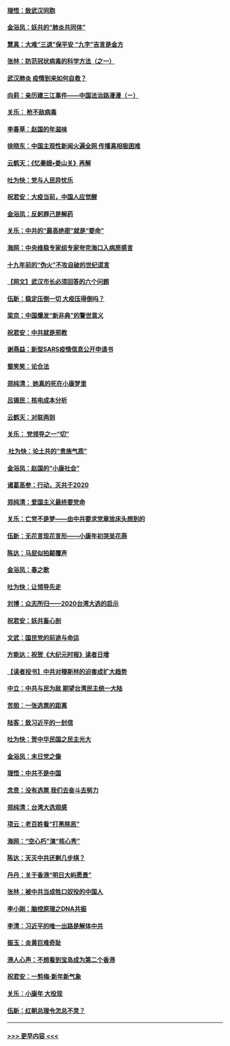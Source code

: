 #### [理悟：致武汉同胞](../pages/nsc993/n11831522.md?t=01301401) 
#### [金浴凤：妖共的“肺炎共同体”](../pages/nsc993/n11829448.md?t=01301401) 
#### [慧真：大难“三退”保平安 “九字”吉言是金方](../pages/nsc993/n11829501.md?t=01301401) 
#### [张林：防范冠状病毒的科学方法（之一）](../pages/nsc993/n11828618.md?t=01301401) 
#### [武汉肺炎 疫情到来如何自救？](../pages/nsc993/n11827632.md?t=01301401) 
#### [向莉：亲历建三江事件——中国法治路漫漫（ㄧ）](../pages/nsc993/n11827190.md?t=01301401) 
#### [关乐： 枪不敌病毒](../pages/nsc993/n11826746.md?t=01301401) 
#### [李春草：赵国的年滋味](../pages/nsc993/n11826321.md?t=01301401) 
#### [徐晓东：中国主观性新闻火遍全网 传播真相极困难](../pages/nsc993/n11826508.md?t=01301401) 
#### [云鹤天：《忆秦娥▪娄山关》再解](../pages/nsc993/n11824682.md?t=01301401) 
#### [吐为快：党与人民异忧乐](../pages/nsc993/n11824660.md?t=01301401) 
#### [祝君安：大疫当前，中国人应觉醒](../pages/nsc993/n11821946.md?t=01301401) 
#### [金浴凤：反躬罪己是解药](../pages/nsc993/n11820280.md?t=01301401) 
#### [关乐：中共的“最高绝密”就是“要命”](../pages/nsc993/n11816946.md?t=01301401) 
#### [海网：中央维稳专家组专家夸完海口入病房感言](../pages/nsc993/n11815138.md?t=01301401) 
#### [十九年前的“伪火”不攻自破的世纪谎言](../pages/nsc993/n11813238.md?t=01301401) 
#### [【网文】武汉市长必须回答的六个问题](../pages/nsc993/n11813848.md?t=01301401) 
#### [伍新：稳定压倒一切 大疫压得倒吗？](../pages/nsc993/n11812634.md?t=01301401) 
#### [梁京：中国爆发“新非典”的警世意义](../pages/nsc993/n11812554.md?t=01301401) 
#### [祝君安：中共就是邪教](../pages/nsc993/n11812431.md?t=01301401) 
#### [谢燕益：新型SARS疫情信息公开申请书](../pages/nsc993/n11808840.md?t=01301401) 
#### [蜀笑笑：论合法](../pages/nsc993/n11808064.md?t=01301401) 
#### [郑纯清： 她真的死在小康梦里](../pages/nsc993/n11806623.md?t=01301401) 
#### [吕锡民：核电成本分析](../pages/nsc993/n11806284.md?t=01301401) 
#### [云鹤天：对联两则](../pages/nsc993/n11805957.md?t=01301401) 
#### [关乐： 党领导之一“切”](../pages/nsc993/n11804505.md?t=01301401) 
#### [ 吐为快：论土共的“贵族气质”](../pages/nsc993/n11804490.md?t=01301401) 
#### [金浴凤：赵国的“小康社会”](../pages/nsc993/n11804452.md?t=01301401) 
#### [诸葛高参：行动，灭共于2020](../pages/nsc993/n11804120.md?t=01301401) 
#### [郑纯清：爱国主义最终要党命](../pages/nsc993/n11802197.md?t=01301401) 
#### [关乐：亡党不是梦——由中共要求党章放床头想到的](../pages/nsc993/n11802156.md?t=01301401) 
#### [伍新：无花言现花言形——小康年初哭吴花燕](../pages/nsc993/n11800044.md?t=01301401) 
#### [陈达：马屁似拍颠覆声](../pages/nsc993/n11800010.md?t=01301401) 
#### [金浴凤：春之歌](../pages/nsc993/n11797687.md?t=01301401) 
#### [吐为快：让领导先走](../pages/nsc993/n11797512.md?t=01301401) 
#### [刘博：众志所归——2020台湾大选的启示](../pages/nsc993/n11796878.md?t=01301401) 
#### [祝君安：妖共畜心剖](../pages/nsc993/n11794273.md?t=01301401) 
#### [文武：国民党的前途与命运](../pages/nsc993/n11794198.md?t=01301401) 
#### [方能达：祝贺《大纪元时报》读者日增](../pages/nsc993/n11793807.md?t=01301401) 
#### [【读者投书】中共对穆斯林的迫害成扩大趋势](../pages/nsc993/n11791371.md?t=01301401) 
#### [中立：中共与民为敌 期望台湾民主统一大陆](../pages/nsc993/n11790392.md?t=01301401) 
#### [苦胆：一张选票的距离](../pages/nsc993/n11788914.md?t=01301401) 
#### [陆客：致习近平的一封信](../pages/nsc993/n11788867.md?t=01301401) 
#### [吐为快：贺中华民国之民主光大](../pages/nsc993/n11788618.md?t=01301401) 
#### [金浴凤：末日党之像](../pages/nsc993/n11787475.md?t=01301401) 
#### [理悟：中共不是中国](../pages/nsc993/n11787463.md?t=01301401) 
#### [念贲：没有选票  我们去奋斗去努力](../pages/nsc993/n11787398.md?t=01301401) 
#### [郑纯清：台湾大选观感](../pages/nsc993/n11786210.md?t=01301401) 
#### [项云：老百姓看“打黑除恶”](../pages/nsc993/n11785398.md?t=01301401) 
#### [海网：“空心朽”演“核心秀”](../pages/nsc993/n11783874.md?t=01301401) 
#### [陈达：天灭中共还剩几步棋？](../pages/nsc993/n11783719.md?t=01301401) 
#### [丹丹：关于香港“明日大屿愿景”](../pages/nsc993/n11783273.md?t=01301401) 
#### [张林：被中共当成牲口奴役的中国人](../pages/nsc993/n11782397.md?t=01301401) 
#### [李小刚：脑控原理之DNA共振](../pages/nsc993/n11780962.md?t=01301401) 
#### [李清：习近平的唯一出路是解体中共](../pages/nsc993/n11780866.md?t=01301401) 
#### [振玉：炎黄巨难奇耻](../pages/nsc993/n11779632.md?t=01301401) 
#### [港人心声：不想看到宝岛成为第二个香港](../pages/nsc993/n11778817.md?t=01301401) 
#### [祝君安：一剪梅‧新年新气象](../pages/nsc993/n11776340.md?t=01301401) 
#### [关乐：小康年 大役现](../pages/nsc993/n11774213.md?t=01301401) 
#### [伍新：红朝总理令怎总不灵？](../pages/nsc993/n11770813.md?t=01301401) 

----
#### [ >>> 更早内容 <<< ](../indexes/nsc993-earlier.md)
